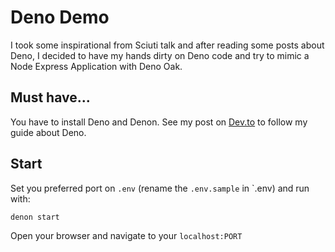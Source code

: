 # Deno Demo

I took some inspirational from Sciuti talk and after reading some posts about Deno, I decided to have my hands dirty on Deno code and try to mimic a Node Express Application with Deno Oak.

## Must have...

You have to install Deno and Denon. See my post on [Dev.to](https://dev.to/lordkenzo/welcome-to-deno-land-o42) to follow my guide about Deno.

## Start

Set you preferred port on `.env` (rename the `.env.sample` in `.env) and run with:

```
denon start
```

Open your browser and navigate to your `localhost:PORT`